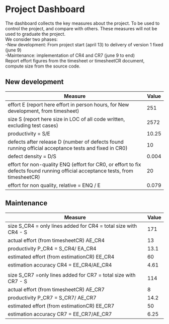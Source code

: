 # Project Dashboard

The dashboard collects the key measures about the project.
To be used to control the project, and compare with others. These measures will not be used to graduate the project. <br>
We consider two phases: <br>
-New development: From project start (april 13) to delivery of version 1 fixed (june 9)  <br>
-Maintenance: implementation of CR4 and CR7 (june 9 to end)   <br>
Report effort figures from the timesheet or timesheetCR document, compute size from the source code.

## New development 
| Measure| Value |
|---|---|
|effort E (report here effort in person hours, for New development, from timesheet)  | 251 |
|size S (report here size in LOC of all code written, excluding test cases)  | 2572 |
|productivity = S/E | 10.25 |
|defects after release D (number of defects found running official acceptance tests and fixed in CR0) | 10 |
|defect density = D/S| 0.004 |
| effort for non-quality ENQ (effort for CR0, or effort to fix defects found running official acceptance tests, from timesheetCR) | 20 |
| effort for non quality, relative = ENQ / E | 0.079 |

## Maintenance

| Measure | Value|
|---|---|
| size S_CR4 = only lines added for CR4 = total size with CR4 - S | 171 |
| actual effort (from timesheetCR) AE_CR4 | 13 |
| productivity P_CR4 = S_CR4/ EA_CR4 | 13.1 |
| estimated effort (from estimationCR) EE_CR4 | 60 |
|estimation accuracy CR4 = EE_CR4/AE_CR4  | 4.61 |
|||
| size S_CR7 =only lines added for CR7 = total size with CR7 - S | 114 |
| actual effort (from timesheetCR) AE_CR7 | 8 |
| productivity P_CR7 = S_CR7/ AE_CR7 | 14.2 |
| estimated effort (from estimationCR) EE_CR7 | 50 |
|estimation accuracy CR7 = EE_CR7/AE_CR7  | 6.25 |